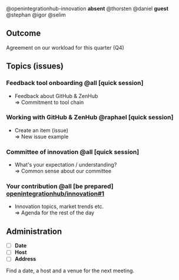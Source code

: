 @openintegrationhub-innovation **absent** @thorsten @daniel **guest** @stephan @igor @selim

## Outcome
Agreement on our workload for this quarter (Q4)

## Topics (issues)

### Feedback tool onboarding @all [quick session]
* Feedback about GitHub & ZenHub
<br>=> Commitment to tool chain

### Working with GitHub & ZenHub @raphael [quick session]
* Create an item (issue)
<br>=> New issue example

### Committee of innovation @all [quick session]
* What's your expectation / understanding?
<br>=> Common sense about our committee

### Your contribution @all [be prepared] [openintegrationhub/innovation#1](https://github.com/openintegrationhub/innovation/issues/1)
* Innovation topics, market trends etc. 
<br>=> Agenda for the rest of the day

## Administration
- [ ] **Date**
- [ ] **Host**
- [ ] **Address**

Find a date, a host and a venue for the next meeting.
